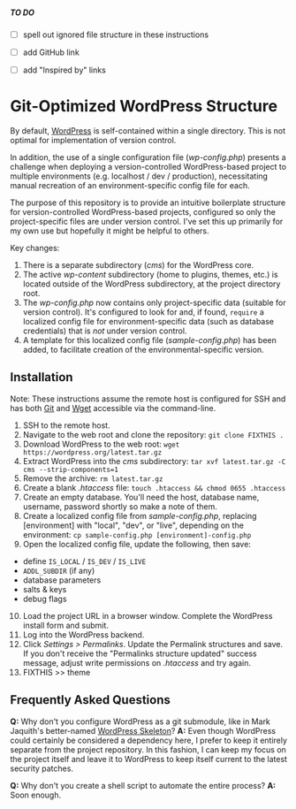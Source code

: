 ##### TO DO
 - [ ] spell out ignored file structure in these instructions
 - [ ] add GitHub link
 - [ ] add "Inspired by" links


Git-Optimized WordPress Structure
=============================================

By default, [WordPress](https://wordpress.org/) is self-contained within a single directory. This is not optimal for implementation of version control.

In addition, the use of a single configuration file (_wp-config.php_) presents a challenge when deploying a version-controlled WordPress-based project to multiple environments (e.g. localhost / dev / production), necessitating manual recreation of an environment-specific config file for each.

The purpose of this repository is to provide an intuitive boilerplate structure for version-controlled WordPress-based projects, configured so only the project-specific files are under version control. I've set this up primarily for my own use but hopefully it might be helpful to others. 

Key changes:
 1. There is a separate subdirectory (_cms_) for the WordPress core.
 2. The active _wp-content_ subdirectory (home to plugins, themes, etc.) is located outside of the WordPress subdirectory, at the project directory root.
 3. The _wp-config.php_ now contains only project-specific data (suitable for version control). It's configured to look for and, if found, `require` a localized config file for environment-specific data (such as database credentials) that is *not* under version control.
 4. A template for this localized config file (_sample-config.php_) has been added, to facilitate creation of the environmental-specific version.


Installation
------------

Note: These instructions assume the remote host is configured for SSH and has both [Git](http://www.git-scm.com/) and [Wget](https://www.gnu.org/software/wget/) accessible via the command-line.

1. SSH to the remote host.
2. Navigate to the web root and clone the repository: `git clone FIXTHIS .`
3. Download WordPress to the web root: `wget https://wordpress.org/latest.tar.gz`
4. Extract WordPress into the _cms_ subdirectory: `tar xvf latest.tar.gz -C cms --strip-components=1`
5. Remove the archive: `rm latest.tar.gz`
6. Create a blank _.htaccess_ file: `touch .htaccess && chmod 0655 .htaccess`
7. Create an empty database. You'll need the host, database name, username, password shortly so make a note of them.
8. Create a localized config file from _sample-config.php_, replacing [environment] with "local", "dev", or "live", depending on the environment: `cp sample-config.php [environment]-config.php` 
9. Open the localized config file, update the following, then save:
 * define `IS_LOCAL` / `IS_DEV` / `IS_LIVE`
 * `ADDL_SUBDIR` (if any)
 * database parameters
 * salts & keys
 * debug flags
 10. Load the project URL in a browser window. Complete the WordPress install form and submit. 
 11. Log into the WordPress backend.
 12. Click _Settings > Permalinks_. Update the Permalink structures and save. If you don't receive the "Permalinks structure updated" success message, adjust write permissions on _.htaccess_ and try again.
 13. FIXTHIS >> theme

Frequently Asked Questions
--------------------------
 **Q:** Why don't you configure WordPress as a git submodule, like in Mark Jaquith's better-named [WordPress Skeleton](https://github.com/markjaquith/WordPress-Skeleton)?
 **A:** Even though WordPress could certainly be considered a dependency here, I prefer to keep it entirely separate from the project repository. In this fashion, I can keep my focus on the project itself and leave it to WordPress to keep itself current to the latest security patches. 

 **Q:** Why don't you create a shell script to automate the entire process?
 **A:** Soon enough.


